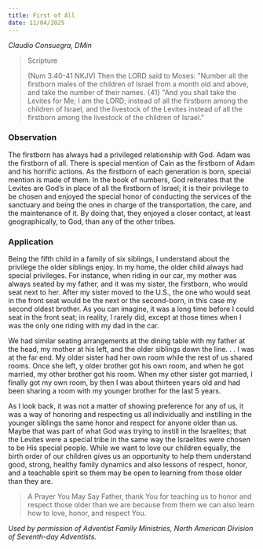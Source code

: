 ```yaml
---
title: First of All
date: 11/04/2025
---
```


_Claudio Consuegra, DMin_

> <p>Scripture</p>
> (Num 3:40-41 NKJV) Then the LORD said to Moses: "Number all the firstborn males of the children of Israel from a month old and above, and take the number of their names. {41} "And you shall take the Levites for Me; I am the LORD; instead of all the firstborn among the children of Israel, and the livestock of the Levites instead of all the firstborn among the livestock of the children of Israel."

### Observation

The firstborn has always had a privileged relationship with God. Adam was the firstborn of all. There is special mention of Cain as the firstborn of Adam and his horrific actions. As the firstborn of each generation is born, special mention is made of them. In the book of numbers, God reiterates that the Levites are God’s in place of all the firstborn of Israel; it is their privilege to be chosen and enjoyed the special honor of conducting the services of the sanctuary and being the ones in charge of the transportation, the care, and the maintenance of it. By doing that, they enjoyed a closer contact, at least geographically, to God, than any of the other tribes.

### Application

Being the fifth child in a family of six siblings, I understand about the privilege the older siblings enjoy. In my home, the older child always had special privileges. For instance, when riding in our car, my mother was always seated by my father, and it was my sister, the firstborn, who would seat next to her. After my sister moved to the U.S., the one who would seat in the front seat would be the next or the second-born, in this case my second oldest brother. As you can imagine, it was a long time before I could seat in the front seat; in reality, I rarely did, except at those times when I was the only one riding with my dad in the car.

We had similar seating arrangements at the dining table with my father at the head, my mother at his left, and the older siblings down the line. . . I was at the far end. My older sister had her own room while the rest of us shared rooms. Once she left, y older brother got his own room, and when he got married, my other brother got his room. When my other sister got married, I finally got my own room, by then I was about thirteen years old and had been sharing a room with my younger brother for the last 5 years.

As I look back, it was not a matter of showing preference for any of us, it was a way of honoring and respecting us all individually and instilling in the younger siblings the same honor and respect for anyone older than us. Maybe that was part of what God was trying to instill in the Israelites; that the Levites were a special tribe in the same way the Israelites were chosen to be His special people. While we want to love our children equally, the birth order of our children gives us an opportunity to help them understand good, strong, healthy family dynamics and also lessons of respect, honor, and a teachable spirit so them may be open to learning from those older than they are.

> <callout>A Prayer You May Say</callout>
> Father, thank You for teaching us to honor and respect those older than we are because from them we can also learn how to love, honor, and respect You.

_Used by permission of Adventist Family Ministries, North American Division of Seventh-day Adventists._